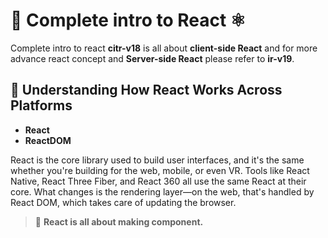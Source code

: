# 🚀 Complete intro to React ⚛️

Complete intro to react __citr-v18__ is all about **client-side React** and for more advance react concept and **Server-side React** please refer to __ir-v19__.

## 📌 Understanding How React Works Across Platforms

- __React__
- __ReactDOM__

React is the core library used to build user interfaces, and it's the same whether you're building for the web, mobile, or even VR. Tools like React Native, React Three Fiber, and React 360 all use the same React at their core. What changes is the rendering layer—on the web, that's handled by React DOM, which takes care of updating the browser.

> 🧩 __React is all about making component.__